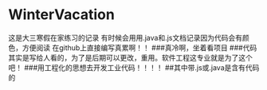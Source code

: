 # WinterVacation
这是大三寒假在家练习的记录
有时候会用用.java和.js文档记录因为代码会有颜色，方便阅读
在github上直接编写真累啊！！
###真冷啊，坐着看项目
###代码其实是写给人看的，为了是后期可以更改，重用。软件工程这专业就是为了这个吧！
###用工程化的思想去开发工业代码！！！！
##其中带.js或.java是含有代码的
